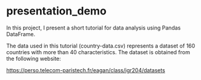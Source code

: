 # presentation_demo

In this project, I present a short tutorial for data analysis using Pandas DataFrame.

The data used in this tutorial (country-data.csv) represents a dataset of 160 countries with more than 40 characteristics. The dataset is obtained from the following website:

https://perso.telecom-paristech.fr/eagan/class/igr204/datasets

